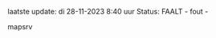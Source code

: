 laatste update: 
di 28-11-2023  8:40   uur 
Status: FAALT - fout - 
<div class="service R">mapsrv</div>